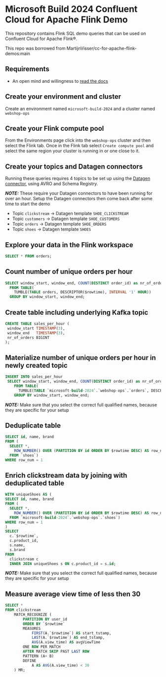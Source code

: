# Microsoft Build 2024 Confluent Cloud for Apache Flink Demo

This repository contains Flink SQL demo queries that can be used on Confluent Cloud for Apache Flink®.

This repo was borrowed from MartijnVisser/cc-for-apache-flink-demos:main

## Requirements

- An open mind and willingness to [read the docs](https://docs.confluent.io/cloud/current/overview.html)

## Create your environment and cluster

Create an environment named `microsoft-build-2024` and a cluster named `webshop-ops`

## Create your Flink compute pool

From the Environments page click into the `webshop-ops` cluster and then select the Flink tab. Once in the Flink tab select `Create compute pool` and select the same region your cluster is running in or one close to it.

## Create your topics and Datagen connectors

Running these queries requires 4 topics to be set up using the [Datagen connector](https://docs.confluent.io/cloud/current/connectors/cc-datagen-source.html), using AVRO and Schema Registry.

**_NOTE:_** These require your Datagen connectors to have been running for over an hour. Setup the Datagen connectors then come back after some time to start the demo

* Topic `clickstream` -> Datagen template `SHOE_CLICKSTREAM`
* Topic `customers` -> Datagen template `SHOE_CUSTOMERS`
* Topic `orders` -> Datagen template `SHOE_ORDERS`
* Topic `shoes` -> Datagen template `SHOES`

## Explore your data in the Flink workspace

```sql
SELECT * FROM orders;
```

## Count number of unique orders per hour

```sql
SELECT window_start, window_end, COUNT(DISTINCT order_id) as nr_of_orders
  FROM TABLE(
    TUMBLE(TABLE orders, DESCRIPTOR($rowtime), INTERVAL '1' HOUR))
  GROUP BY window_start, window_end;
```

## Create table including underlying Kafka topic

```sql
CREATE TABLE sales_per_hour (
 window_start TIMESTAMP(3),
 window_end   TIMESTAMP(3),
 nr_of_orders BIGINT
);
```

## Materialize number of unique orders per hour in newly created topic

```sql
INSERT INTO sales_per_hour
 SELECT window_start, window_end, COUNT(DISTINCT order_id) as nr_of_orders
    FROM TABLE(
      TUMBLE(TABLE `microsoft-build-2024`.`webshop-ops`.`orders`, DESCRIPTOR($rowtime), INTERVAL '1' HOUR))
    GROUP BY window_start, window_end;
```

**_NOTE:_**  Make sure that you select the correct full qualified names, because they are specific for your setup

## Deduplicate table

```sql
SELECT id, name, brand
FROM (
  SELECT *,
    ROW_NUMBER() OVER (PARTITION BY id ORDER BY $rowtime DESC) AS row_num
  FROM `shoes`)
WHERE row_num = 1
```

## Enrich clickstream data by joining with deduplicated table

```sql
WITH uniqueShoes AS (
SELECT id, name, brand
FROM (
  SELECT *,
    ROW_NUMBER() OVER (PARTITION BY id ORDER BY $rowtime DESC) AS row_num
  FROM `microsoft-build-2024`.`webshop-ops`.`shoes`)
WHERE row_num = 1
)
SELECT 
  c.`$rowtime`,
  c.product_id,
  s.name, 
  s.brand
FROM 
  clickstream c
  INNER JOIN uniqueShoes s ON c.product_id = s.id;
```

**_NOTE:_**  Make sure that you select the correct full qualified names, because they are specific for your setup

## Measure average view time of less then 30

```sql
SELECT *
FROM clickstream
    MATCH_RECOGNIZE (
        PARTITION BY user_id
        ORDER BY `$rowtime`
        MEASURES
            FIRST(A.`$rowtime`) AS start_tstamp,
            LAST(A.`$rowtime`) AS end_tstamp,
            AVG(A.view_time) AS avgViewTime
        ONE ROW PER MATCH
        AFTER MATCH SKIP PAST LAST ROW
        PATTERN (A+ B)
        DEFINE
            A AS AVG(A.view_time) < 30
    ) MR;
```
